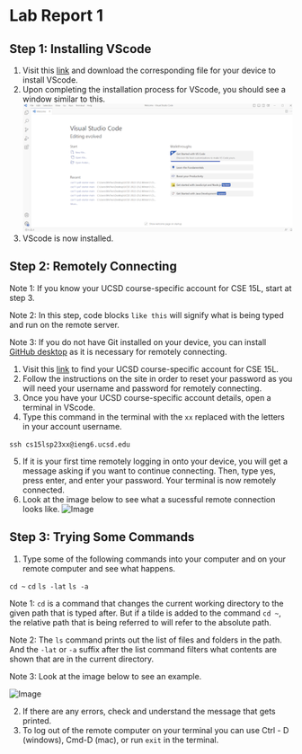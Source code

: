 # Lab Report 1

## Step 1: Installing VScode

1. Visit this [link](https://code.visualstudio.com/) and download the corresponding file for your device to install VScode.
2. Upon completing the installation process for VScode, you should see a window similar to this.
![Image](VScode.png)
3. VScode is now installed.


## Step 2: Remotely Connecting

Note 1: If you know your UCSD course-specific account for CSE 15L, start at step 3.

Note 2: In this step, code blocks ```like this``` will signify what is being typed and run on the remote server.

Note 3: If you do not have Git installed on your device, you can install [GitHub desktop](https://desktop.github.com/) as it is necessary for remotely connecting.
1. Visit this [link](https://sdacs.ucsd.edu/~icc/index.php) to find your UCSD course-specific account for CSE 15L.
2. Follow the instructions on the site in order to reset your password as you will need your username and password for remotely connecting.
3. Once you have your UCSD course-specific account details, open a terminal in VScode.  
4. Type this command in the terminal with the ```xx``` replaced with the letters in your account username.

``` ssh cs15lsp23xx@ieng6.ucsd.edu ```

5. If it is your first time remotely logging in onto your device, you will get a message asking if you want to continue connecting.  Then, type yes, press enter, and enter your password.  Your terminal is now remotely connected.
6. Look at the image below to see what a sucessful remote connection looks like.
![Image](RemoteConnection.png)

## Step 3: Trying Some Commands

1. Type some of the following commands into your computer and on your remote computer and see what happens.

```cd ~```
```cd```
```ls -lat```
```ls -a```

Note 1: ```cd``` is a command that changes the current working directory to the given path that is typed after.  But if a tilde is added to the command ```cd ~```, the relative path that is being referred to will refer to the absolute path.

Note 2: The ```ls``` command prints out the list of files and folders in the path.  And the ```-lat``` or ```-a``` suffix after the list command filters what contents are shown that are in the current directory.

Note 3: Look at the image below to see an example.

![Image](LSCommand.PNG)

2. If there are any errors, check and understand the message that gets printed.
3. To log out of the remote computer on your terminal you can use Ctrl - D (windows), Cmd-D (mac), or run ```exit``` in the terminal.

